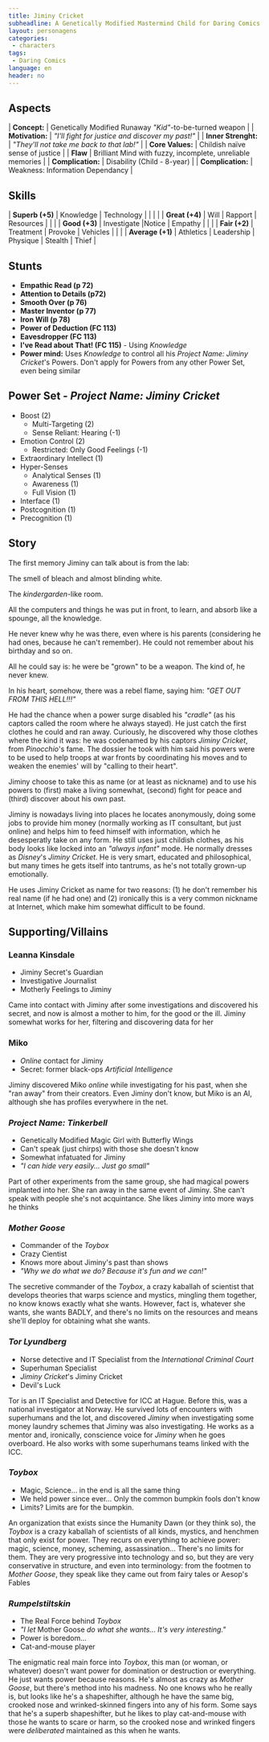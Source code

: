 ```yaml
---
title: Jiminy Cricket
subheadline: A Genetically Modified Mastermind Child for Daring Comics
layout: personagens
categories:
 - characters
tags:
 - Daring Comics
language: en
header: no
---
```


## Aspects

| **Concept:**        | Genetically Modified Runaway _"Kid"_-to-be-turned weapon   |
| **Motivation:**     | _"I'll fight for justice and discover my past!"_           |
| **Inner Strenght:** | _"They'll not take me back to that lab!"_                  |
| **Core Values:**    | Childish naïve sense of justice                            |
| **Flaw**            | Brilliant Mind with fuzzy, incomplete, unreliable memories |
| **Complication:**   | Disability (Child - 8-year)                                |
| **Complication:**   | Weakness: Information Dependancy                           |

## Skills

| **Superb (+5)** | Knowledge | Technology  |   |   |   | 
| **Great (+4)** | Will | Rapport |  Resources |  |   |
| **Good (+3)** | Investigate |Notice  | Empathy |   |   |
| **Fair (+2)** |  Treatment | Provoke | Vehicles |   |   | 
| **Average (+1)** | Athletics | Leadership | Physique |  Stealth | Thief |

## Stunts


+ **Empathic Read (p 72)** 
+ **Attention to Details (p72)**
+ **Smooth Over (p 76)**
+ **Master Inventor (p 77)**
+ **Iron Will (p 78)**
+ **Power of Deduction (FC 113)**
+ **Eavesdropper (FC 113)**
+ **I've Read about That! (FC 115)** - Using _Knowledge_
+ **Power mind:** Uses _Knowledge_ to control all his _Project Name: Jiminy Cricket_'s Powers. Don't apply for Powers from any other Power Set, even being similar

## Power Set - _Project Name: Jiminy Cricket_

+ Boost (2)
	+ Multi-Targeting (2)
	+ Sense Reliant: Hearing (-1)
+ Emotion Control (2)
	+ Restricted: Only Good Feelings (-1)
+ Extraordinary Intellect (1)
+ Hyper-Senses 
	+ Analytical Senses (1)
	+ Awareness (1)
	+ Full Vision (1)
+ Interface (1)
+ Postcognition (1)
+ Precognition (1)

## Story


The first memory Jiminy can talk about is from the lab: 

The smell of bleach and almost blinding white. 

The _kindergarden_-like room.

All the computers and things he was put in front, to learn, and absorb like a spounge, all the knowledge.

He never knew why he was there, even where is his parents (considering he had ones, because he can't remember). He could not remember about his birthday and so on. 

All he could say is: he were be "grown" to be a weapon. The kind of, he never knew.

In his heart, somehow, there was a rebel flame, saying him: _"GET OUT FROM THIS HELL!!!"_

He had the chance when a power surge disabled his _"cradle"_ (as his captors called the room where he always stayed). He just catch the first clothes he could and ran away. Curiously, he discovered why those clothes where the kind it was: he was codenamed by his captors _Jiminy Cricket_, from _Pinocchio_'s fame. The dossier he took with him said his powers were to be used to help troops at war fronts by coordinating his moves and to weaken the enemies' will by "calling to their heart".

Jiminy choose to take this as name (or at least as nickname) and to use his powers to (first) make a living somewhat, (second) fight for peace and (third) discover about his own past.

Jiminy is nowadays living into places he locates anonymously, doing some jobs to provide him money  (normally working as IT consultant, but just online) and helps him to feed himself with information, which he desesperatly take on any form. He still uses just childish clothes, as his body looks like locked into an _"always infant"_ mode. He normally dresses as _Disney_'s _Jiminy Cricket_. He is very smart, educated and philosophical, but many times he gets itself into tantrums, as he's not totally grown-up emotionally.

He uses Jiminy Cricket as name for two reasons: (1) he don't remember his real name (if he had one) and (2) ironically this is a very common nickname at Internet, which make him somewhat difficult to be found.

## Supporting/Villains

### Leanna Kinsdale

+ Jiminy Secret's Guardian
+ Investigative Journalist
+ Motherly Feelings to Jiminy

Came into contact with Jiminy after some investigations and discovered his secret, and now is almost a mother to him, for the good or the ill. Jiminy somewhat works for her, filtering and discovering data for her

### Miko

+ _Online_ contact for Jiminy
+ Secret: former black-ops _Artificial Intelligence_

Jiminy discovered Miko _online_ while investigating for his past, when she "ran away" from their creators. Even Jiminy don't know, but Miko is an AI, although she has profiles everywhere in the net.

### _Project Name: Tinkerbell_

+ Genetically Modified Magic Girl with Butterfly Wings
+ Can't speak (just chirps) with those she doesn't know
+ Somewhat infatuated for Jiminy
+ _"I can hide very easily... Just go small"_

Part of other experiments from the same group, she had magical powers implanted into her. She ran away in the same event of Jiminy. She can't speak with people she's not acquintance. She likes Jiminy into more ways he thinks

### _Mother Goose_

+ Commander of the _Toybox_
+ Crazy Cientist
+ Knows more about Jiminy's past than shows
+ _"Why we do what we do? Because it's fun and we can!"_

The secretive commander of the _Toybox_, a crazy kaballah of scientist that develops theories that warps science and mystics, mingling them together, no know knows exactly what she wants. However, fact is, whatever she wants, she wants BADLY, and there's no limits on the resources and means she'll deploy for obtaining what she wants.

### _Tor Lyundberg_

+ Norse detective and IT Specialist from the _International Criminal Court_
+ Superhuman Specialist
+ _Jiminy Cricket_'s Jiminy Cricket
+ Devil's Luck

Tor is an IT Specialist and Detective for ICC at Hague. Before this, was a national investigator at Norway. He survived lots of encounters with superhumans and the lot, and discovered _Jiminy_ when investigating some money laundry schemes that Jiminy was also investigating. He works as a mentor and, ironically, conscience voice for _Jiminy_ when he goes overboard. He also works with some superhumans teams linked with the ICC.

### _Toybox_

+ Magic, Science... in the end is all the same thing
+ We held power since ever... Only the common bumpkin fools don't know
+ Limits? Limits are for the bumpkin.

An organization that exists since the Humanity Dawn (or they think so), the _Toybox_ is a crazy kaballah of scientists of all kinds, mystics, and henchmen that only exist for power. They recurs on everything to achieve power: magic, science, money, scheming, assassination... There's no limits for them. They are very progressive into technology and so, but they are very conservative in structure, and even into terminology: from the footmen to _Mother Goose_, they speak like they came out from fairy tales or Aesop's Fables

### _Rumpelstiltskin_

+ The Real Force behind _Toybox_
+ _"I let_ Mother Goose _do what she wants... It's very interesting."_
+ Power is boredom...
+ Cat-and-mouse player

The enigmatic real main force into _Toybox_, this man (or woman, or whatever) doesn't want power for domination or destruction or everything. He just wants power because reasons. He's almost as crazy as _Mother Goose_, but there's method into his madness. No one knows who he really is, but looks like he's a shapeshifter, although he have the same big, crooked nose and wrinked-skinned fingers into any of his form. Some says that he's a superb shapeshifter, but he likes to play cat-and-mouse with those he wants to scare or harm, so the crooked nose and wrinked fingers were _deliberated_ maintained as this when he wants.

 
